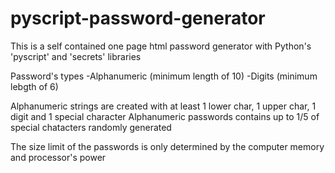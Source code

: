 # pyscript-password-generator
This is a self contained one page html password generator with Python's 'pyscript' and 'secrets' libraries

Password's types 
-Alphanumeric  (minimum length of 10)
-Digits (minimum lebgth of 6)

Alphanumeric strings are created with at least 1 lower char, 1 upper char, 1 digit and 1 special character
Alphanumeric passwords contains up to 1/5 of special chatacters randomly generated

The size limit of the passwords is only determined by the computer memory and processor's power
